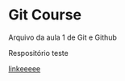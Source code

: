 # Git Course    

Arquivo da aula 1 de Git e Github

Respositório teste

[linkeeeee](http://www.google.com)